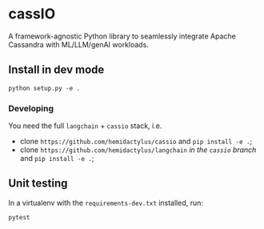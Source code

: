 # cassIO

A framework-agnostic Python library to seamlessly integrate Apache Cassandra with ML/LLM/genAI workloads.

## Install in dev mode

`python setup.py -e .`

### Developing

You need the full `langchain` + `cassio` stack, i.e.

- clone `https://github.com/hemidactylus/cassio` and `pip install -e .`;
- clone `https://github.com/hemidactylus/langchain` _in the `cassio` branch_ and `pip install -e .`;


## Unit testing

In a virtualenv with the `requirements-dev.txt` installed, run:

`pytest`
